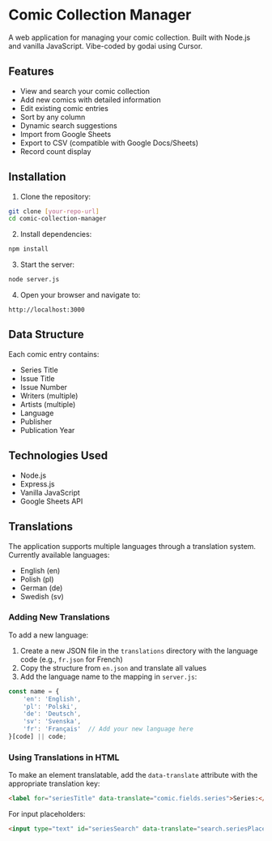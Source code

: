 # Comic Collection Manager

A web application for managing your comic collection. Built with Node.js and vanilla JavaScript. Vibe-coded by godai using Cursor.

## Features

- View and search your comic collection
- Add new comics with detailed information
- Edit existing comic entries
- Sort by any column
- Dynamic search suggestions
- Import from Google Sheets
- Export to CSV (compatible with Google Docs/Sheets)
- Record count display

## Installation

1. Clone the repository:
```bash
git clone [your-repo-url]
cd comic-collection-manager
```

2. Install dependencies:
```bash
npm install
```

3. Start the server:
```bash
node server.js
```

4. Open your browser and navigate to:
```
http://localhost:3000
```

## Data Structure

Each comic entry contains:
- Series Title
- Issue Title
- Issue Number
- Writers (multiple)
- Artists (multiple)
- Language
- Publisher
- Publication Year

## Technologies Used

- Node.js
- Express.js
- Vanilla JavaScript
- Google Sheets API 

## Translations

The application supports multiple languages through a translation system. Currently available languages:
- English (en)
- Polish (pl)
- German (de)
- Swedish (sv)

### Adding New Translations

To add a new language:

1. Create a new JSON file in the `translations` directory with the language code (e.g., `fr.json` for French)
2. Copy the structure from `en.json` and translate all values
3. Add the language name to the mapping in `server.js`:
```javascript
const name = {
    'en': 'English',
    'pl': 'Polski',
    'de': 'Deutsch',
    'sv': 'Svenska',
    'fr': 'Français'  // Add your new language here
}[code] || code;
```
### Using Translations in HTML

To make an element translatable, add the `data-translate` attribute with the appropriate translation key:
```html
<label for="seriesTitle" data-translate="comic.fields.series">Series:</label>
```

For input placeholders:
```html
<input type="text" id="seriesSearch" data-translate="search.seriesPlaceholder" placeholder="Search by series name...">
``` 
